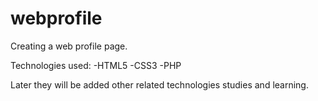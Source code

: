 # webprofile
Creating a web profile page.

Technologies used:
-HTML5
-CSS3
-PHP 

Later they will be added other related technologies studies and learning.

